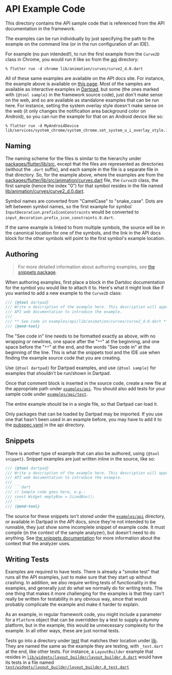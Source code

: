 # API Example Code

This directory contains the API sample code that is referenced from the API
documentation in the framework.

The examples can be run individually by just specifying the path to the example
on the command line (or in the run configuration of an IDE).

For example (no pun intended!), to run the first example from the `Curve2D`
class in Chrome, you would run it like so from the [api](.) directory:

```
% flutter run -d chrome lib/animation/curves/curve2_d.0.dart
```

All of these same examples are available on the API docs site. For instance, the
example above is available on [this page](
https://api.flutter.dev/flutter/animation/Curve2D-class.html#animation.Curve2D.1).
Most of the samples are available as interactive examples in
[Dartpad](https://dartpad.dev), but some (the ones marked with `{@tool sample}`
in the framework source code), just don't make sense on the web, and so are
available as standalone examples that can be run here. For instance, setting the
system overlay style doesn't make sense on the web (it only changes the
notification area background color on Android), so you can run the example for
that on an Android device like so:

```
% flutter run -d MyAndroidDevice lib/services/system_chrome/system_chrome.set_system_u_i_overlay_style.1.dart
```

## Naming

The naming scheme for the files is similar to the hierarchy under
[packages/flutter/lib/src](../../packages/flutter/lib/src), except that the
files are represented as directories (without the `.dart` suffix), and each
sample in the file is a separate file in that directory. So, for the example
above, where the examples are from the
[packages/flutter/lib/src/animation/curves.dart](../../packages/flutter/lib/src/animation/curves.dart)
file, the `Curve2D` class, the first sample (hence the index "0") for that
symbol resides in the file named
[lib/animation/curves/curve2_d.0.dart](lib/animation/curves/curve2_d.0.dart).

Symbol names are converted from "CamelCase" to "snake_case". Dots are left
between symbol names, so the first example for symbol
`InputDecoration.prefixIconConstraints` would be converted to
`input_decoration.prefix_icon_constraints.0.dart`.

If the same example is linked to from multiple symbols, the source will be in
the canonical location for one of the symbols, and the link in the API docs
block for the other symbols will point to the first symbol's example location.

## Authoring

> For more detailed information about authoring examples, see
> [the snippets package](https://pub.dev/packages/snippets).

When authoring examples, first place a block in the Dartdoc documentation for
the symbol you would like to attach it to. Here's what it might look like if you
wanted to add a new example to the `Curve2D` class:

```dart
/// {@tool dartpad}
/// Write a description of the example here. This description will appear in the
/// API web documentation to introduce the example.
///
/// ** See code in examples/api/lib/animation/curves/curve2_d.0.dart **
/// {@end-tool}
```

The "See code in" line needs to be formatted exactly as above, with no wrapping
or newlines, one space after the "`**`" at the beginning, and one space before
the "`**`" at the end, and the words "See code in" at the beginning of the line.
This is what the snippets tool and the IDE use when finding the example source
code that you are creating.

Use `{@tool dartpad}` for Dartpad examples, and use `{@tool sample}` for
examples that shouldn't be run/shown in Dartpad.

Once that comment block is inserted in the source code, create a new file at the
appropriate path under [`examples/api`](.). You should also add tests for your
sample code under [`examples/api/test`](./test).

The entire example should be in a single file, so that Dartpad can load it.

Only packages that can be loaded by Dartpad may be imported. If you use one that
hasn't been used in an example before, you may have to add it to the
[pubspec.yaml](pubspec.yaml) in the api directory.

## Snippets

There is another type of example that can also be authored, using `{@tool
snippet}`. Snippet examples are just written inline in the source, like so:

```dart
/// {@tool dartpad}
/// Write a description of the example here. This description will appear in the
/// API web documentation to introduce the example.
///
/// ```dart
/// // Sample code goes here, e.g.:
/// const Widget emptyBox = SizedBox();
/// ```
/// {@end-tool}
```

The source for these snippets isn't stored under the [`examples/api`](.)
directory, or available in Dartpad in the API docs, since they're not intended
to be runnable, they just show some incomplete snippet of example code. It must
compile (in the context of the sample analyzer), but doesn't need to do
anything. See [the snippets documentation](
https://pub.dev/packages/snippets#snippet-tool) for more information about the
context that the analyzer uses.

## Writing Tests

Examples are required to have tests. There is already a "smoke test" that runs
all the API examples, just to make sure that they start up without crashing. In
addition, we also require writing tests of functionality in the examples, and
generally just do what we normally do for writing tests. The one thing that
makes it more challenging for the examples is that they can't really be written
for testability in any obvious way, since that would probably complicate the
example and make it harder to explain.

As an example, in regular framework code, you might include a parameter for a
`Platform` object that can be overridden by a test to supply a dummy platform,
but in the example, this would be unnecessary complexity for the example. In all
other ways, these are just normal tests.

Tests go into a directory under [test](./test) that matches their location under
[lib](./lib). They are named the same as the example they are testing, with
`_test.dart` at the end, like other tests. For instance, a `LayoutBuilder`
example that resides in [`lib/widgets/layout_builder/layout_builder.0.dart`](
./lib/widgets/layout_builder/layout_builder.0.dart) would have its tests in a
file named [`test/widgets/layout_builder/layout_builder.0_test.dart`](
./test/widgets/layout_builder/layout_builder.0_test.dart)
